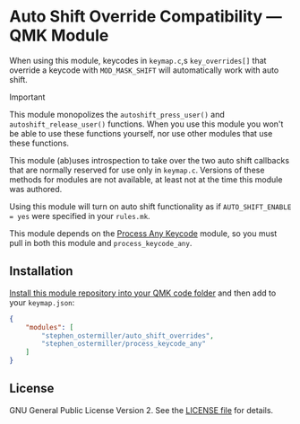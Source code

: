 # Auto Shift Override Compatibility — QMK Module

When using this module, keycodes in `keymap.c`,s `key_overrides[]` that override a keycode with `MOD_MASK_SHIFT` will automatically work with auto shift.

> [!IMPORTANT]
> This module monopolizes the `autoshift_press_user()` and `autoshift_release_user()` functions.
> When you use this module you won't be able to use these functions yourself, nor use other
> modules that use these functions.

This module (ab)uses introspection to take over the two auto shift callbacks that are normally reserved for use only in `keymap.c`. Versions of these methods for modules are not available, at least not at the time this module was authored.

Using this module will turn on auto shift functionality as if `AUTO_SHIFT_ENABLE = yes` were specified in your `rules.mk`.

This module depends on the [Process Any Keycode](../process_keycode_any/) module, so you must pull in both this module and `process_keycode_any`.

## Installation

[Install this module repository into your QMK code folder](../) and then add to your `keymap.json`:

```json
{
    "modules": [
        "stephen_ostermiller/auto_shift_overrides",
        "stephen_ostermiller/process_keycode_any"
    ]
}
```

## License

 GNU General Public License Version 2. See the [LICENSE file](../LICENSE) for details.
